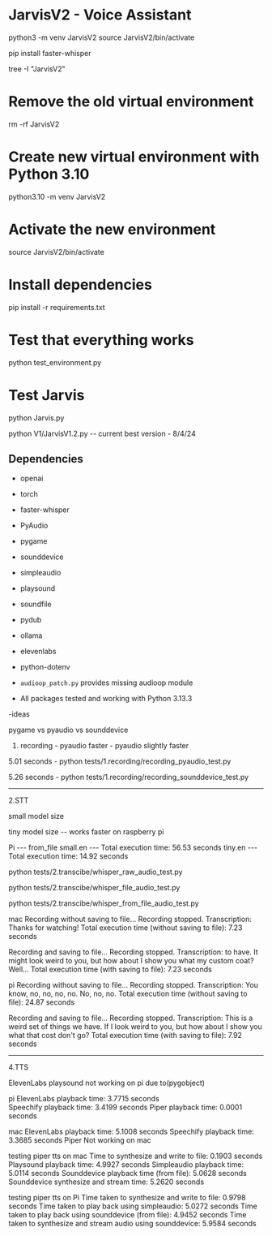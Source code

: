 # JarvisV2 - Voice Assistant


python3 -m venv JarvisV2
source JarvisV2/bin/activate

pip install faster-whisper

tree -I "JarvisV2"

# Remove the old virtual environment
rm -rf JarvisV2

# Create new virtual environment with Python 3.10
python3.10 -m venv JarvisV2

# Activate the new environment
source JarvisV2/bin/activate

# Install dependencies
pip install -r requirements.txt

# Test that everything works
python test_environment.py

# Test Jarvis
python Jarvis.py


python V1/JarvisV1.2.py -- current best version - 8/4/24

## Dependencies

- openai
- torch
- faster-whisper
- PyAudio
- pygame
- sounddevice
- simpleaudio
- playsound
- soundfile
- pydub
- ollama
- elevenlabs
- python-dotenv

- `audioop_patch.py` provides missing audioop module
- All packages tested and working with Python 3.13.3


-ideas

pygame vs pyaudio vs sounddevice

1. recording - pyaudio faster - pyaudio slightly faster

5.01 seconds - python tests/1.recording/recording_pyaudio_test.py

5.26 seconds - python tests/1.recording/recording_sounddevice_test.py

---

2.STT

small model size

tiny model size -- works faster on raspberry pi

Pi --- from_file
small.en --- Total execution time: 56.53 seconds
tiny.en --- Total execution time: 14.92 seconds

python tests/2.transcibe/whisper_raw_audio_test.py

python tests/2.transcibe/whisper_file_audio_test.py

python tests/2.transcibe/whisper_from_file_audio_test.py

mac
Recording without saving to file...
Recording stopped.
Transcription: Thanks for watching!
Total execution time (without saving to file): 7.23 seconds

Recording and saving to file...
Recording stopped.
Transcription: to have. It might look weird to you, but how about I show you what my custom coat? Well...
Total execution time (with saving to file): 7.23 seconds

pi
Recording without saving to file...
Recording stopped.
Transcription: You know, no, no, no, no. No, no, no.
Total execution time (without saving to file): 24.87 seconds

Recording and saving to file...
Recording stopped.
Transcription: This is a weird set of things we have. If I look weird to you, but how about I show you what that cost don't go?
Total execution time (with saving to file): 7.92 seconds

---

4.TTS

ElevenLabs playsound not working on pi due to(pygobject)

pi
ElevenLabs playback time: 3.7715 seconds  
Speechify playback time: 3.4199 seconds
Piper playback time: 0.0001 seconds

mac
ElevenLabs playback time: 5.1008 seconds
Speechify playback time: 3.3685 seconds
Piper Not working on mac

testing piper tts on mac
Time to synthesize and write to file: 0.1903 seconds
Playsound playback time: 4.9927 seconds
Simpleaudio playback time: 5.0114 seconds
Sounddevice playback time (from file): 5.0628 seconds
Sounddevice synthesize and stream time: 5.2620 seconds

testing piper tts on Pi
Time taken to synthesize and write to file: 0.9798 seconds
Time taken to play back using simpleaudio: 5.0272 seconds
Time taken to play back using sounddevice (from file): 4.9452 seconds
Time taken to synthesize and stream audio using sounddevice: 5.9584 seconds
